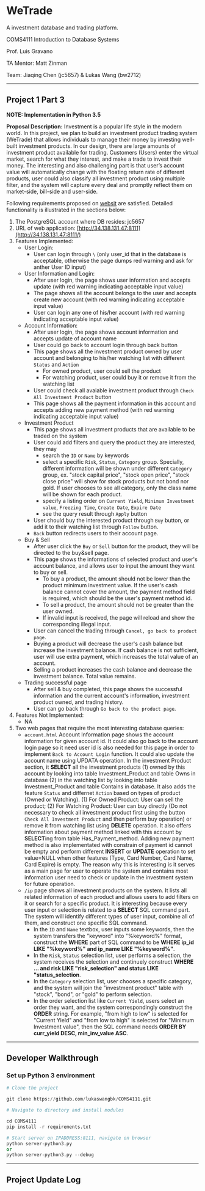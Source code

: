 # WeTrade

A investment database and trading platform.

COMS4111 Introduction to Database Systems

Prof. Luis Gravano

TA Mentor: Matt Zinman

Team: Jiaqing Chen (jc5657) & Lukas Wang (bw2712)

---

## Project 1 Part 3

**NOTE: Implementation in Python 3.5**

**Proposal Description:** Investment is a popular life style in the modern world. In this project, we plan to build an investment product trading system (WeTrade) that allows individuals to manage their money by investing well-built investment products. In our design, there are large amounts of investment product available for trading. Customers (Users) enter the virtual market, search for what they interest, and make a trade to invest their money. The interesting and also challenging part is that user’s account value will automatically change with the floating return rate of different products, user could also classify all investment product using multiple filter, and the system will capture every deal and promptly reflect them on market-side, bill-side and user-side.

Following requirements proposed on [websit](http://www.cs.columbia.edu/~gravano/cs4111/Proj1-3/) are satisfied. Detailed functionality is illustrated in the sections below:

1. The PostgreSQL account where DB resides: jc5657
2. URL of web application: [http://34.138.131.47:8111](http://34.138.131.47:8111/)
3. Features Implemented:
    - User Login:
        - User can login through `\` (only user_id that in the database is acceptable, otherwise the page dumps red warning and ask for anther User ID input)
    - User Information and Login:
        - After user login, the page shows user information and accepts update (with red warning indicating acceptable input value)
        - The page shows all the account belongs to the user and accepts create new account (with red warning indicating acceptable input value)
        - User can login any one of his/her account (with red warning indicating acceptable input value)
    - Account Information:
        - After user login, the page shows account information and accepts update of account name
        - User could go back to account login through back button
        - This page shows all the investment product owned by user account and belonging to his/her watching list with different `Status` and `Action`
          - For owned product, user could sell the product
          - For watching product, user could buy it or remove it from the watching list
        - User could check all avaiable investment product through `Check All Investment Product` button
        - This page shows all the payment information in this account and accepts adding new payment method (with red warning indicating acceptable input value)
    - Investment Product
        - This page shows all investment products that are available to be traded on the system
        - User could add filters and query the product they are interested, they may
            - search the `ID` or `Name` by keywords
            - select a specific `Risk`, `Status`, `Category` group. Specially, different information will be shown under different `Category` group, ex. "stock capital price", "stock open price", "stock close price" will show for stock products but not bond nor gold. If user chooses to see all category, only the class name will be shown for each product.
            - specify a listing order on `Current Yield`, `Minimum Investment value`, `Freezing Time`, `Create Date`, `Expire Date`
            - see the query result through `Apply` button
        - User chould buy the interested product through `Buy` button, or add it to their watching list through `Follow` button. 
        - `Back` button redirects users to their account page.
    - Buy & Sell
        - After user click the `Buy` or `Sell` button for the product, they will be directed to the buy&sell page.
        - This page shows the informations of selected product and user's account balance, and allows user to input the amount they want to buy or sell.
            - To buy a product, the amount should not be lower than the product minimum investment value. If the user's cash balance cannot cover the amount, the payment method field is required, which should be the user's payment method id.
            - To sell a product, the amount should not be greater than the user owned.
            - If invalid input is received, the page will reload and show the corresponding illegal input.
        - User can cancel the trading through `Cancel, go back to product page`.
        - Buying a product will decrease the user's cash balance but increase the investment balance. If cash balance is not sufficient, user will use extra payment, which increases the total value of an account.
        - Selling a product increases the cash balance and decrease the investment balance. Total value remains.
    - Trading successful page
        - After sell & buy completed, this page shows the successful information and the current account's information, investment product owned, and trading history.
        - User can go back through `Go back to the product page`.
4. Features Not Implemented:
    - NA
5. Two web pages that require the most interesting database queries:
    - `account.html` Account Information page shows the account information for given account id. It could also go back to the account login page so it need user id is also needed for this page in order to implement ``Back to Account Login`` function. It could also update the account name using UPDATA operation. In the investment Product section, it **SELECT** all the investment products (1) owned by this account by looking into table Investment_Product and table Owns in database (2) in the watching list by looking into table Investment_Product and table Contains in database. It also adds the feature `Status` and differnet `Action` based on types of product (Owned or Watching). (1) For Owned Product: User can sell the product; (2) For Watching Product: User can buy directly (Do not necessary to check all investment product first using the button ``Check All Investment Product`` and then perform buy operation) or remove it from watching list using **DELETE** operation. It also offers information about payment method linked with this account by **SELECT**ing from table Has_Payment_method. Adding new payment method is also implementated with constrain of payment id cannot be empty and perform different **INSERT** or **UPDATE** operation to set value=NULL when other features (Type, Card Number, Card Name, Card Expire) is empty. The reason why this is interesting is it serves as a main page for user to operate the system and contains most information user need to check or update in the investment system for future operation.
    - `/ip` page shows all investment products on the system. It lists all related information of each product and allows users to add filters on it or search for a specific product. It is interesting because every user input or selection is related to a **SELECT** SQL command part. The system will identify different types of user input, combine all of them, and construct one specific SQL command.
        - In the `ID` and `Name` textbox, user inputs some keywords, then the system transfers the "keyword" into "%keyword%" format, construct the **WHERE** part of SQL  command to be **WHERE ip_id LIKE "%keyword%" and ip_name LIKE "%keyword%"**.
        - In the `Risk`, `Status` selection list, user performs a selection, the system receives the selection and continuely construct **WHERE ... and risk LIKE "risk_selection" and status LIKE "status_selection**.
        - In the `Category` selection list, user chooses a specific category, and the system will join the "investment product" table with "stock", "bond", or "gold" to perform selection.
        - In the order selection list like `Current Yield`, users select an order they want, and the system correspondingly construct the **ORDER** string. For example, "from high to low" is selected for "Current Yield" and "from low to high" is selected for "Minimum Investment value", then the SQL command needs **ORDER BY curr_yield DESC, min_inv_value ASC**.
---

## Developer Walkthrough

### Set up Python 3 environment

```py
# Clone the project

git clone https://github.com/lukaswangbk/COMS4111.git

# Navigate to directory and install modules

cd COMS4111
pip install -r requirements.txt

# Start server on IPADDRESS:8111, navigate on browser
python server-python3.py
or 
python server-python3.py --debug
```

---

## Project Update Log